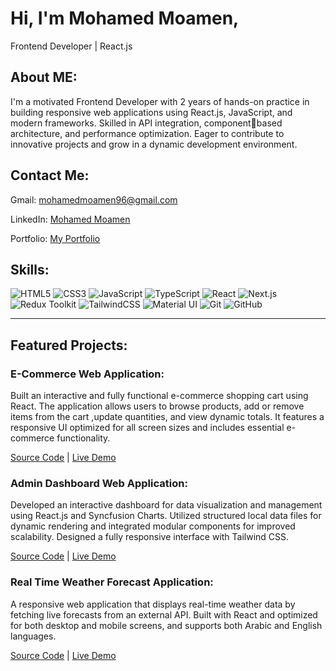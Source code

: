 # Hi, I'm Mohamed Moamen,

Frontend Developer | React.js

## About ME:

I'm a motivated Frontend Developer with 2 years of hands-on practice in building responsive web applications using React.js, JavaScript, and modern frameworks. Skilled in API integration, componentbased architecture, and performance optimization. Eager to contribute to innovative projects and grow in a dynamic development environment.

## Contact Me:

Gmail: [mohamedmoamen96@gmail.com](mailto:mohamedmoamen96@gmail.com)

LinkedIn: [Mohamed Moamen](https://www.linkedin.com/in/mohamed-moamen-24033a221/)

Portfolio: [My Portfolio](https://portfolio-three-omega-fabp5h3znx.vercel.app/)

## Skills:

![HTML5](https://img.shields.io/badge/HTML5-E34F26?style=for-the-badge&logo=html5&logoColor=white)
![CSS3](https://img.shields.io/badge/CSS3-1572B6?style=for-the-badge&logo=css3&logoColor=white)
![JavaScript](https://img.shields.io/badge/JavaScript-323330?style=for-the-badge&logo=javascript&logoColor=F7DF1E)
![TypeScript](https://img.shields.io/badge/TypeScript-007ACC?style=for-the-badge&logo=typescript&logoColor=white)
![React](https://img.shields.io/badge/React-20232A?style=for-the-badge&logo=react&logoColor=61DAFB)
![Next.js](https://img.shields.io/badge/Next.js-000000?style=for-the-badge&logo=next.js&logoColor=white)
![Redux Toolkit](https://img.shields.io/badge/Redux_Toolkit-593D88?style=for-the-badge&logo=redux&logoColor=white)
![TailwindCSS](https://img.shields.io/badge/Tailwind_CSS-38B2AC?style=for-the-badge&logo=tailwind-css&logoColor=white)
![Material UI](https://img.shields.io/badge/Material--UI-0081CB?style=for-the-badge&logo=material-ui&logoColor=white)
![Git](https://img.shields.io/badge/Git-F05032?style=for-the-badge&logo=git&logoColor=white)
![GitHub](https://img.shields.io/badge/GitHub-100000?style=for-the-badge&logo=github&logoColor=white)

---

## Featured Projects:

### E-Commerce Web Application:

Built an interactive and fully functional e-commerce shopping cart using React. The application allows users to browse products, add or remove items from the cart ,update quantities, and view dynamic totals. It features a responsive UI optimized for all screen sizes and includes essential e-commerce functionality.

  [Source Code](https://github.com/MohamedMoamen/E-commerceWebsite)
  |
  [Live Demo](https://e-commerce-website-cyan-sigma.vercel.app/)

### Admin Dashboard Web Application:

Developed an interactive dashboard for data visualization and management using React.js and Syncfusion Charts. Utilized structured local data files for dynamic rendering and integrated modular components for improved scalability. Designed a fully responsive interface with Tailwind CSS.

  [Source Code](https://github.com/MohamedMoamen/Admin-Dashboard-App)
  |
  [Live Demo](https://admin-dashboard-app-opal.vercel.app/)

### Real Time Weather Forecast Application:

A responsive web application that displays real-time weather data by fetching live forecasts from an external API. Built with React and optimized for both desktop and mobile screens, and supports both Arabic and English languages.

  [Source Code](https://github.com/MohamedMoamen/WeatherForecast)
  |
  [Live Demo](https://weather-forecast-zeta-nine.vercel.app/)
